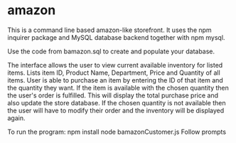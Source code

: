 # amazon

This is a command line based amazon-like storefront. It uses the npm inquirer package and MySQL database backend together with npm mysql. 

Use the code from bamazon.sql to create and populate your database.

The interface allows the user to view current available inventory for listed items. Lists item ID, Product Name, Department, Price and Quantity of all items. User is able to purchase an item by entering the ID of that item and the quantity they want. If the item is available with the chosen quantity then the user's order is fulfilled. This will display the total purchase price and also update the store database. If the chosen quantity is not available then the user will have to modify their order and the inventory will be displayed again. 

To run the program:
npm install 
node bamazonCustomer.js
Follow prompts